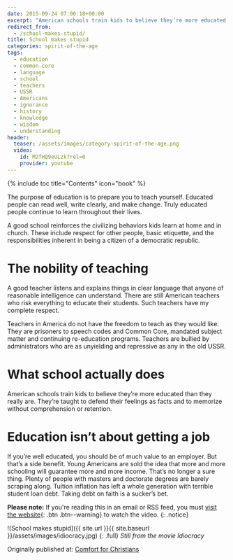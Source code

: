```yaml
---
date: 2015-09-24 07:00:18+00:00
excerpt: "American schools train kids to believe they’re more educated than they really are.  They’re taught to defend their feelings as facts and to memorize without comprehension or retention."
redirect_from:
  - /school-makes-stupid/
title: School makes stupid
categories: spirit-of-the-age
tags:
  - education
  - common-core
  - language
  - school
  - teachers
  - USSR
  - Americans
  - ignorance
  - history
  - knowledge
  - wisdom
  - understanding
header:
  teaser: /assets/images/category-spirit-of-the-age.png
  video:
    id: M2fHQ9eULzk?rel=0
    provider: youtube
---
```

{% include toc title="Contents" icon="book" %}





The purpose of education is to prepare you to teach yourself.  Educated people can read well, write clearly, and make change. Truly educated people continue to learn throughout their lives.

A good school reinforces the civilizing behaviors kids learn at home and in church.  These include respect for other people, basic etiquette, and the responsibilities inherent in being a citizen of a democratic republic.



# The nobility of teaching



A good teacher listens and explains things in clear language that anyone of reasonable intelligence can understand.  There are still American teachers who risk everything to educate their students.  Such teachers have my complete respect.

Teachers in America do not have the freedom to teach as they would like.  They are prisoners to speech codes and Common Core, mandated subject matter and continuing re-education programs.  Teachers are bullied by administrators who are as unyielding and repressive as any in the old USSR.



# What school actually does





American schools train kids to believe they’re more educated than they really are.  They’re taught to defend their feelings as facts and to memorize without comprehension or retention.



# Education isn’t about getting a job



If you’re well educated, you should be of much value to an employer.  But that’s a side benefit.  Young Americans are sold the idea that more and more schooling will guarantee more and more income.  That’s no longer a sure thing.  Plenty of people with masters and doctorate degrees are barely scraping along.  Tuition inflation has left a whole generation with terrible student loan debt. Taking debt on faith is a sucker’s bet.

**Please note:** If you're reading this in an email or RSS feed, you must [visit the website](http://www.alecsatin.com/spirit-of-the-age/school-makes-stupid/){: .btn .btn--warning} to watch the video.
{: .notice}

![School makes stupid]({{ site.url }}{{ site.baseurl }}/assets/images/idiocracy.jpg)
{: .full}
*Still from the movie Idiocracy*

<div>Originally published at: <a href='http://www.alecsatin.com/'>Comfort for Christians</a></div>
